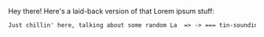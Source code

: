 Hey there! Here's a laid-back version of that Lorem ipsum stuff:

```markdown
Just chillin' here, talking about some random La  => -> === tin-sounding words. You know, the usual "dolor sit amet" jazz. No big deal, just keeping it casual.
```
